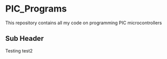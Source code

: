 # PIC_Programs

This repository contains all my code on programming PIC microcontrollers

## Sub Header

Testing
test2
